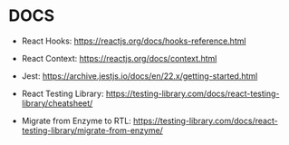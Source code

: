# DOCS

- React Hooks: https://reactjs.org/docs/hooks-reference.html

- React Context: https://reactjs.org/docs/context.html

- Jest: https://archive.jestjs.io/docs/en/22.x/getting-started.html

- React Testing Library: https://testing-library.com/docs/react-testing-library/cheatsheet/

- Migrate from Enzyme to RTL: https://testing-library.com/docs/react-testing-library/migrate-from-enzyme/
